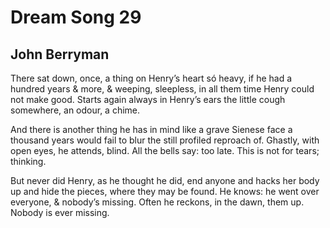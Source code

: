 # Dream Song 29
## John Berryman
There sat down, once, a thing on Henry’s heart
só heavy, if he had a hundred years
& more, & weeping, sleepless, in all them time
Henry could not make good.
Starts again always in Henry’s ears
the little cough somewhere, an odour, a chime.

And there is another thing he has in mind
like a grave Sienese face a thousand years
would fail to blur the still profiled reproach of. Ghastly,
with open eyes, he attends, blind.
All the bells say: too late. This is not for tears;
thinking.

But never did Henry, as he thought he did,
end anyone and hacks her body up
and hide the pieces, where they may be found.
He knows: he went over everyone, & nobody’s missing.
Often he reckons, in the dawn, them up.
Nobody is ever missing.
